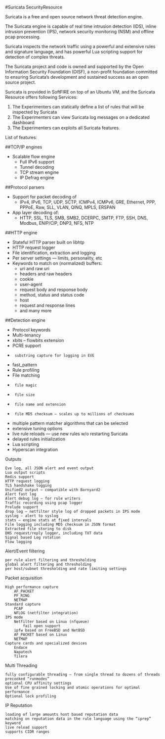 #Suricata SecurityResource

Suricata is a free and open source network threat detection engine.

The Suricata engine is capable of real time intrusion detection (IDS), inline intrusion prevention (IPS), network security monitoring (NSM) and offline pcap processing.

Suricata inspects the network traffic using a powerful and extensive rules and signature language, and has powerful Lua scripting support for detection of complex threats.

The Suricata project and code is owned and supported by the Open Information Security Foundation (OISF), a non-profit foundation committed to ensuring Suricata’s development and sustained success as an open source project.

Suricata is provided in SoftFIRE on top of an Ubuntu VM, and the Suricata Resource offers following Services:

1. The Experimenters can statically define a list of rules that will be inspected by Suricata 
2. The Experimenters can view Suricata log messages on a dedicated dashboard
3. The Experimenters can exploits all Suricata features. 

List of features: 

##TCP/IP engines

* Scalable flow engine
  * Full IPv6 support
  * Tunnel decoding
  * TCP stream engine
  * IP Defrag engine

##Protocol parsers
* Support for packet decoding of
  * IPv4, IPv6, TCP, UDP, SCTP, ICMPv4, ICMPv6, GRE, Ethernet, PPP, PPPoE, Raw, SLL, VLAN, QINQ, MPLS, ERSPAN
* App layer decoding of:
  * HTTP, SSL, TLS, SMB, SMB2, DCERPC, SMTP, FTP, SSH, DNS, Modbus, ENIP/CIP, DNP3, NFS, NTP

##HTTP engine
* Stateful HTTP parser built on libhtp
* HTTP request logger
* File identification, extraction and logging
* Per server settings — limits, personality, etc
* Keywords to match on (normalized) buffers:
  * uri and raw uri
  * headers and raw headers
  * cookie
  * user-agent
  * request body and response body
  * method, status and status code
  * host
  * request and response lines
  * and many more

##Detection engine
*  Protocol keywords
*  Multi-tenancy
*  xbits – flowbits extension
*  PCRE support
*      substring capture for logging in EVE
*  fast_pattern
*  Rule profiling
*  File matching
*      file magic
*      file size
*      file name and extension
*      file MD5 checksum — scales up to millions of checksums
*  multiple pattern matcher algorithms that can be selected
*  extensive tuning options
*  live rule reloads — use new rules w/o restarting Suricata
*  delayed rules initialization
*  Lua scripting
*  Hyperscan integration

Outputs

    Eve log, all JSON alert and event output
    Lua output scripts
    Redis support
    HTTP request logging
    TLS handshake logging
    Unified2 output — compatible with Barnyard2
    Alert fast log
    Alert debug log — for rule writers
    Traffic recording using pcap logger
    Prelude support
    drop log — netfilter style log of dropped packets in IPS mode
    syslog — alert to syslog
    stats — engine stats at fixed intervals
    File logging including MD5 checksum in JSON format
    Extracted file storing to disk
    DNS request/reply logger, including TXT data
    Signal based Log rotation
    Flow logging

Alert/Event filtering

    per rule alert filtering and thresholding
    global alert filtering and thresholding
    per host/subnet thresholding and rate limiting settings

Packet acquisition

    High performance capture
        AF_PACKET
        PF_RING
        NETMAP
    Standard capture
        PCAP
        NFLOG (netfilter integration)
    IPS mode
        Netfilter based on Linux (nfqueue)
            fail open support
        ipfw based on FreeBSD and NetBSD
        AF_PACKET based on Linux
        NETMAP
    Capture cards and specialized devices
        Endace
        Napatech
        Tilera

Multi Threading

    fully configurable threading — from single thread to dozens of threads
    precooked “runmodes”
    optional CPU affinity settings
    Use of fine grained locking and atomic operations for optimal performance
    Optional lock profiling

IP Reputation

    loading of large amounts host based reputation data
    matching on reputation data in the rule language using the “iprep” keyword
    live reload support
    supports CIDR ranges

